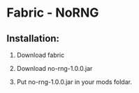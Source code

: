# Fabric - NoRNG

## Installation:
1. Download fabric

2. Download no-rng-1.0.0.jar

3. Put no-rng-1.0.0.jar in your mods foldar.
